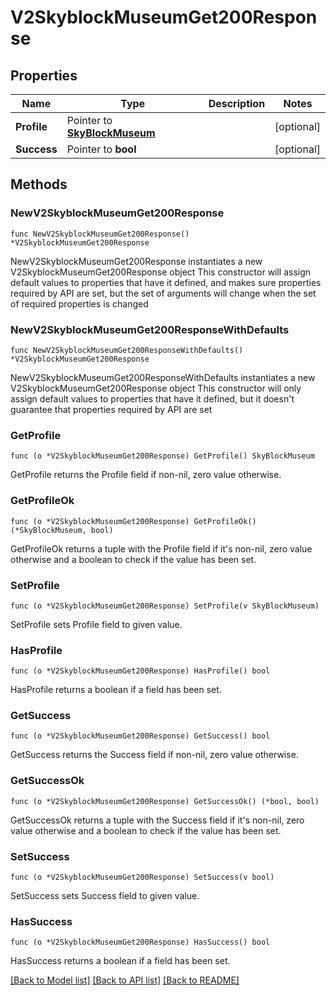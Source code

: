 # V2SkyblockMuseumGet200Response

## Properties

Name | Type | Description | Notes
------------ | ------------- | ------------- | -------------
**Profile** | Pointer to [**SkyBlockMuseum**](SkyBlockMuseum.md) |  | [optional] 
**Success** | Pointer to **bool** |  | [optional] 

## Methods

### NewV2SkyblockMuseumGet200Response

`func NewV2SkyblockMuseumGet200Response() *V2SkyblockMuseumGet200Response`

NewV2SkyblockMuseumGet200Response instantiates a new V2SkyblockMuseumGet200Response object
This constructor will assign default values to properties that have it defined,
and makes sure properties required by API are set, but the set of arguments
will change when the set of required properties is changed

### NewV2SkyblockMuseumGet200ResponseWithDefaults

`func NewV2SkyblockMuseumGet200ResponseWithDefaults() *V2SkyblockMuseumGet200Response`

NewV2SkyblockMuseumGet200ResponseWithDefaults instantiates a new V2SkyblockMuseumGet200Response object
This constructor will only assign default values to properties that have it defined,
but it doesn't guarantee that properties required by API are set

### GetProfile

`func (o *V2SkyblockMuseumGet200Response) GetProfile() SkyBlockMuseum`

GetProfile returns the Profile field if non-nil, zero value otherwise.

### GetProfileOk

`func (o *V2SkyblockMuseumGet200Response) GetProfileOk() (*SkyBlockMuseum, bool)`

GetProfileOk returns a tuple with the Profile field if it's non-nil, zero value otherwise
and a boolean to check if the value has been set.

### SetProfile

`func (o *V2SkyblockMuseumGet200Response) SetProfile(v SkyBlockMuseum)`

SetProfile sets Profile field to given value.

### HasProfile

`func (o *V2SkyblockMuseumGet200Response) HasProfile() bool`

HasProfile returns a boolean if a field has been set.

### GetSuccess

`func (o *V2SkyblockMuseumGet200Response) GetSuccess() bool`

GetSuccess returns the Success field if non-nil, zero value otherwise.

### GetSuccessOk

`func (o *V2SkyblockMuseumGet200Response) GetSuccessOk() (*bool, bool)`

GetSuccessOk returns a tuple with the Success field if it's non-nil, zero value otherwise
and a boolean to check if the value has been set.

### SetSuccess

`func (o *V2SkyblockMuseumGet200Response) SetSuccess(v bool)`

SetSuccess sets Success field to given value.

### HasSuccess

`func (o *V2SkyblockMuseumGet200Response) HasSuccess() bool`

HasSuccess returns a boolean if a field has been set.


[[Back to Model list]](../README.md#documentation-for-models) [[Back to API list]](../README.md#documentation-for-api-endpoints) [[Back to README]](../README.md)


